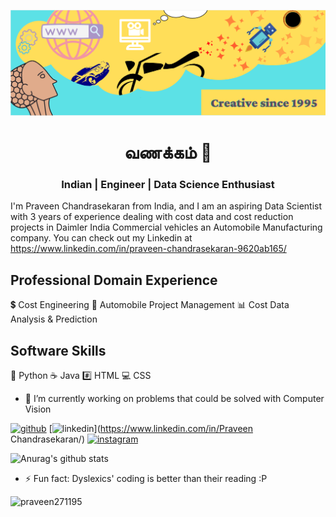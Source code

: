 ![Data Science and Engineering](https://github.com/Praveen271195/Praveen271195/blob/main/My%20banner.PNG)

<h1 align="center">வணக்கம் 🙏</h1>
<h3 align="center">Indian | Engineer | Data Science Enthusiast</h3>

I'm Praveen Chandrasekaran from India, and I am an aspiring Data Scientist with 3 years of experience dealing with cost data and cost reduction projects in Daimler India Commercial vehicles an Automobile Manufacturing company. You can check out my Linkedin at https://www.linkedin.com/in/praveen-chandrasekaran-9620ab165/

## Professional Domain Experience

💲 Cost Engineering
🚛 Automobile Project Management
📊 Cost Data Analysis & Prediction

## Software Skills

🐍 Python 
☕ Java
#️⃣ HTML 
💻 CSS

- 🔭 I’m currently working on problems that could be solved with Computer Vision 

[<img src='https://cdn.jsdelivr.net/npm/simple-icons@3.0.1/icons/github.svg' alt='github' height='40'>](https://github.com/Praveen271195)  [<img src='https://cdn.jsdelivr.net/npm/simple-icons@3.0.1/icons/linkedin.svg' alt='linkedin' height='40'>](https://www.linkedin.com/in/Praveen Chandrasekaran/)  [<img src='https://cdn.jsdelivr.net/npm/simple-icons@3.0.1/icons/instagram.svg' alt='instagram' height='40'>](https://www.instagram.com/chandrasekaran_praveen/)  

![Anurag's github stats](https://github-readme-stats.vercel.app/api?username=Praveen271195)

- ⚡ Fun fact: Dyslexics' coding is better than their reading :P 

<p align="left"> <img src="https://komarev.com/ghpvc/?username=praveen271195&label=Profile%20views&color=0e75b6&style=flat" alt="praveen271195" /> </p>
